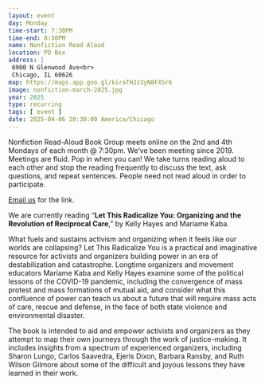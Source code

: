 ```yaml
---
layout: event
day: Monday
time-start: 7:30PM
time-end: 8:30PM
name: Nonfiction Read Aloud
location: PO Box
address: |
 6900 N Glenwood Ave<br>
 Chicago, IL 60626
map: https://maps.app.goo.gl/kiraTHJz2yN8FXSr6
image: nonfiction-march-2025.jpg
year: 2025
type: recurring
tags: [ event ]
date: 2025-04-06 20:30:00 America/Chicago
---
```

Nonfiction Read-Aloud Book Group meets online on the 2nd and 4th Mondays of each month @ 7:30pm. 
We’ve been meeting since 2019. Meetings are fluid. Pop in when you can! We take turns reading aloud to each other and stop the reading frequently to discuss the text, ask questions, and repeat sentences. People need not read aloud in order to participate.

[Email us](mailto:poboxcollective@gmail.com) for the link.

We are currently reading “**Let This Radicalize You: Organizing and the Revolution of Reciprocal Care**,” by Kelly Hayes and Mariame Kaba.

What fuels and sustains activism and organizing when it feels like our worlds are collapsing? 
Let This Radicalize You is a practical and imaginative resource for activists and organizers building power in an era of destabilization and catastrophe. Longtime organizers and movement educators Mariame Kaba and Kelly Hayes examine some of the political lessons of the COVID-19 pandemic, including the convergence of mass protest and mass formations of mutual aid, and consider what this confluence of power can teach us about a future that will require mass acts of care, rescue and defense, in the face of both state violence and environmental disaster.

The book is intended to aid and empower activists and organizers as they attempt to map their own journeys through the work of justice-making. It includes insights from a spectrum of experienced organizers, including Sharon Lungo, Carlos Saavedra, Ejeris Dixon, Barbara Ransby, and Ruth Wilson Gilmore about some of the difficult and joyous lessons they have learned in their work.